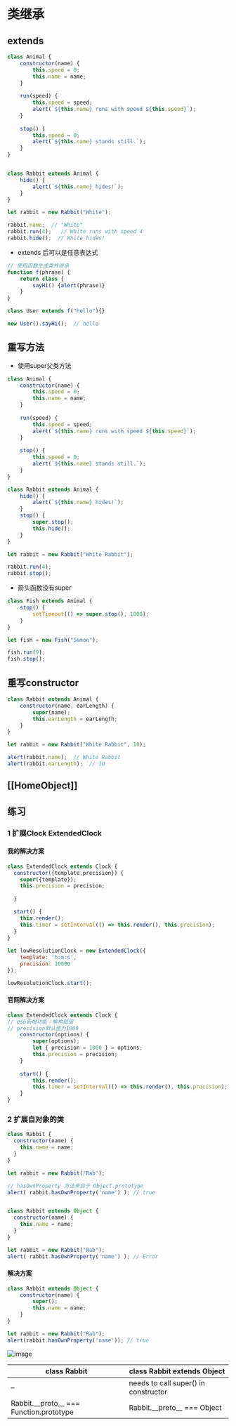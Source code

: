 

# 类继承

## extends

```js
class Animal {
    constructor(name) {
        this.speed = 0;
        this.name = name;
    }
    
    run(speed) {
        this.speed = speed;
        alert(`${this.name} runs with speed ${this.speed}`);
    }
    
    stop() {
        this.speed = 0;
        alert(`${this.name} stands still.`);
    }
}


class Rabbit extends Animal {
    hide() {
        alert(`${this.name} hides!`);
    }
}

let rabbit = new Rabbit("White");

rabbit.name;  // "White"
rabbit.run(4);   // White runs with speed 4
rabbit.hide();  // White hides!
```

- extends 后可以是任意表达式

```js
// 使用函数生成类并继承
function f(phrase) {
    return class {
        sayHi() {alert(phrase)}
    }
}

class User extends f("hello"){}

new User().sayHi();  // hello
```

## 重写方法


- 使用super父类方法


```js
class Animal {
    constructor(name) {
        this.speed = 0;
        this.name = name;
    }
    
    run(speed) {
        this.speed = speed;
        alert(`${this.name} runs with speed ${this.speed}`);
    }
    
    stop() {
        this.speed = 0;
        alert(`${this.name} stands still.`);
    }
}

class Rabbit extends Animal {
    hide() {
        alert(`${this.name} hides!`);
    }
    stop() {
        super.stop();
        this.hide();
    }
}

let rabbit = new Rabbit("White Rabbit");

rabbit.run(4);
rabbit.stop();
```


- 箭头函数没有super


```js
class Fish extends Animal {
    stop() {
        setTimeout(() => super.stop(), 1000);
    }
}

let fish = new Fish("Samon");

fish.run(9);
fish.stop();
```



## 重写constructor

```js
class Rabbit extends Animal {
    constructor(name, earLength) {
        super(name);
        this.earLength = earLength;
    }
}

let rabbit = new Rabbit("White Rabbit", 10);

alert(rabbit.name);  // White Rabbit
alert(rabbit.earLength);  // 10
``` 



## [[HomeObject]]







## 练习 

### 1 扩展Clock ExtendedClock

#### 我的解决方案

```js
class ExtendedClock extends Clock {
  constructor({template,precision}) {
    super({template});
    this.precision = precision;
    
  }

  start() {
    this.render();
    this.timer = setInterval(() => this.render(), this.precision);
  }
}
 
let lowResolutionClock = new ExtendedClock({
    template: 'h:m:s',
    precision: 10000
});

lowResolutionClock.start();
```


#### 官网解决方案


```js
class ExtendedClock extends Clock {
// es6新增功能：解构赋值
// precision默认值为1000
    constructor(options) {
        super(options);
        let { precision = 1000 } = options;
        this.precision = precision;
    }
    
    start() {
        this.render();
        this.timer = setInterval(() => this.render(), this.precision);
    }
}
```


### 2 扩展自对象的类

```js
class Rabbit {
  constructor(name) {
    this.name = name;
  }
}

let rabbit = new Rabbit("Rab");

// hasOwnProperty 方法来自于 Object.prototype
alert( rabbit.hasOwnProperty('name') ); // true


class Rabbit extends Object {
  constructor(name) {
    this.name = name;
  }
}

let rabbit = new Rabbit("Rab");
alert( rabbit.hasOwnProperty('name') ); // Error
```

#### 解决方案
```js
class Rabbit extends Object {
    constructor(name) {
        super();
        this.name = name;
    }
}

let rabbit = new Rabbit("Rab");
alert(rabbit.hasOwnProperty('name')); // true
```


![image](https://cdn.nlark.com/yuque/0/2020/png/419446/1589966148097-7a62268c-a408-4936-b279-035c9c46ddef.png)


class Rabbit | class Rabbit extends Object
---|---
– | needs to call super() in constructor
Rabbit.\_\_proto\_\_ === Function.prototype	| Rabbit.\_\_proto\_\_ === Object










